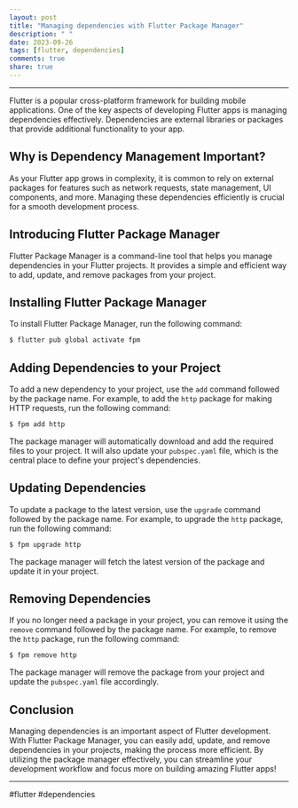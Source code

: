 ```yaml
---
layout: post
title: "Managing dependencies with Flutter Package Manager"
description: " "
date: 2023-09-26
tags: [flutter, dependencies]
comments: true
share: true
---
```

---
Flutter is a popular cross-platform framework for building mobile applications. One of the key aspects of developing Flutter apps is managing dependencies effectively. Dependencies are external libraries or packages that provide additional functionality to your app.

## Why is Dependency Management Important?
As your Flutter app grows in complexity, it is common to rely on external packages for features such as network requests, state management, UI components, and more. Managing these dependencies efficiently is crucial for a smooth development process.

## Introducing Flutter Package Manager
Flutter Package Manager is a command-line tool that helps you manage dependencies in your Flutter projects. It provides a simple and efficient way to add, update, and remove packages from your project.

## Installing Flutter Package Manager
To install Flutter Package Manager, run the following command:

```bash
$ flutter pub global activate fpm
```

## Adding Dependencies to your Project
To add a new dependency to your project, use the `add` command followed by the package name. For example, to add the `http` package for making HTTP requests, run the following command:

```bash
$ fpm add http
```

The package manager will automatically download and add the required files to your project. It will also update your `pubspec.yaml` file, which is the central place to define your project's dependencies.

## Updating Dependencies
To update a package to the latest version, use the `upgrade` command followed by the package name. For example, to upgrade the `http` package, run the following command:

```bash
$ fpm upgrade http
```

The package manager will fetch the latest version of the package and update it in your project.

## Removing Dependencies
If you no longer need a package in your project, you can remove it using the `remove` command followed by the package name. For example, to remove the `http` package, run the following command:

```bash
$ fpm remove http
```

The package manager will remove the package from your project and update the `pubspec.yaml` file accordingly.

## Conclusion
Managing dependencies is an important aspect of Flutter development. With Flutter Package Manager, you can easily add, update, and remove dependencies in your projects, making the process more efficient. By utilizing the package manager effectively, you can streamline your development workflow and focus more on building amazing Flutter apps!

---

#flutter #dependencies